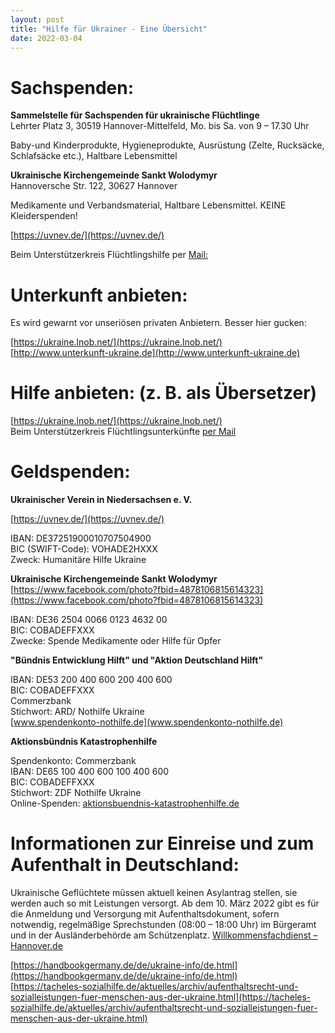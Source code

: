 ```yaml
---
layout: post
title: "Hilfe für Ukrainer - Eine Übersicht"
date: 2022-03-04
---
```


# Sachspenden:

**Sammelstelle für Sachspenden für ukrainische Flüchtlinge**  
Lehrter Platz 3, 30519 Hannover-Mittelfeld, 
Mo. bis Sa. von 9 – 17.30 Uhr 

Baby-und Kinderprodukte, Hygieneprodukte, Ausrüstung (Zelte, Rucksäcke, Schlafsäcke etc.), Haltbare Lebensmittel

**Ukrainische Kirchengemeinde Sankt Wolodymyr**  
Hannoversche Str. 122, 30627 Hannover 

Medikamente und Verbandsmaterial, Haltbare Lebensmittel. KEINE Kleiderspenden!

[https://uvnev.de/](https://uvnev.de/)  

Beim Unterstützerkreis Flüchtlingshilfe per [Mail:](unterstuetzerkreis@uf-hannover.de)

# Unterkunft anbieten:

Es wird gewarnt vor unseriösen privaten Anbietern. Besser hier gucken:

[https://ukraine.lnob.net/](https://ukraine.lnob.net/)  
[http://www.unterkunft-ukraine.de](http://www.unterkunft-ukraine.de)


# Hilfe anbieten: (z. B. als Übersetzer)

[https://ukraine.lnob.net/](https://ukraine.lnob.net/)  
Beim Unterstützerkreis Flüchtlingsunterkünfte [per Mail](unterstuetzerkreis@uf-hannover.de)


# Geldspenden:

**Ukrainischer Verein in Niedersachsen e. V.**
 
[https://uvnev.de/](https://uvnev.de/)

IBAN: DE37251900010707504900  
BIC (SWIFT-Code): VOHADE2HXXX  
Zweck: Humanitäre Hilfe Ukraine 

**Ukrainische Kirchengemeinde Sankt Wolodymyr**  
[https://www.facebook.com/photo?fbid=4878106815614323](https://www.facebook.com/photo?fbid=4878106815614323)

IBAN: DE36 2504 0066 0123 4632 00  
BIC: COBADEFFXXX  
Zwecke: Spende Medikamente oder Hilfe für Opfer 

**"Bündnis Entwicklung Hilft" und "Aktion Deutschland Hilft"**
 
IBAN: DE53 200 400 600 200 400 600  
BIC: COBADEFFXXX  
Commerzbank  
Stichwort: ARD/ Nothilfe Ukraine  
[www.spendenkonto-nothilfe.de](www.spendenkonto-nothilfe.de) 

**Aktionsbündnis Katastrophenhilfe**

Spendenkonto: Commerzbank  
IBAN: DE65 100 400 600 100 400 600  
BIC: COBADEFFXXX  
Stichwort: ZDF Nothilfe Ukraine  
Online-Spenden: [aktionsbuendnis-katastrophenhilfe.de](aktionsbuendnis-katastrophenhilfe.de)

# Informationen zur Einreise und zum Aufenthalt in Deutschland:  
Ukrainische Geflüchtete müssen aktuell keinen Asylantrag stellen, sie werden auch so mit Leistungen versorgt. Ab dem 10. März 2022 gibt es für die Anmeldung und Versorgung mit Aufenthaltsdokument, sofern notwendig, regelmäßige Sprechstunden (08:00 – 18:00 Uhr) im Bürgeramt und in der Ausländerbehörde am Schützenplatz. [Willkommensfachdienst – Hannover.de](https://www.hannover.de/Leben-in-der-Region-Hannover/Verwaltungen-Kommunen/Die-Verwaltung-der-Landeshauptstadt-Hannover/Dezernate-und-Fachbereiche-der-LHH/Finanzen,-Ordnung-und-Feuerwehr/Fachbereich-%C3%96ffentliche-Ordnung/Standesamt-und-Staatsangeh%C3%B6rig%C2%ADkeit/Ausl%C3%A4nderangelegen%C2%ADheiten-und-Staatsangeh%C3%B6rigkeit/Willkommensfachdienst)

[https://handbookgermany.de/de/ukraine-info/de.html](https://handbookgermany.de/de/ukraine-info/de.html)  
[https://tacheles-sozialhilfe.de/aktuelles/archiv/aufenthaltsrecht-und-sozialleistungen-fuer-menschen-aus-der-ukraine.html](https://tacheles-sozialhilfe.de/aktuelles/archiv/aufenthaltsrecht-und-sozialleistungen-fuer-menschen-aus-der-ukraine.html)
 
 

